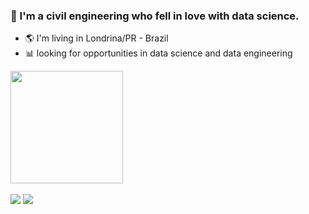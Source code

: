 ### 👷 I'm a civil engineering who fell in love with data science.
<ul>
  <li>🌎 I'm living in Londrina/PR - Brazil</li>
  <li>📊 looking for opportunities in data science and data engineering</li>
</ul>

<div>
  <a href="https://github.com/joaovdferraz">
  <img height="180em" src="https://github-readme-stats.vercel.app/api/top-langs/?username=joaovdferraz&layout=compact&langs_count=7&theme=dracula"/>
</div>
<br>
<div> 
  <a href = "mailto:diasferraz94@gmail.com"><img src="https://img.shields.io/badge/-Gmail-%23333?style=for-the-badge&logo=gmail&logoColor=red" target="_blank"></a>
  <a href="https://www.linkedin.com/in/jo%C3%A3o-vitor-ferraz-064832138/" target="_blank"><img src="https://img.shields.io/badge/-LinkedIn-%230077B5?style=for-the-badge&logo=linkedin&logoColor=white" target="_blank"></a>  
</div>
